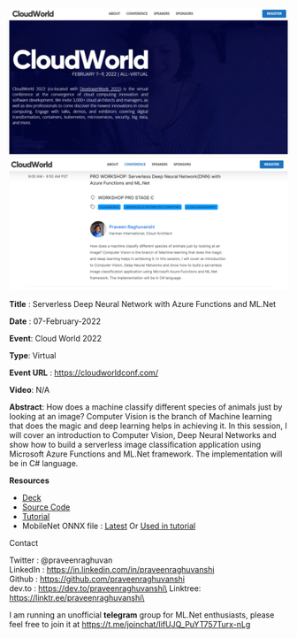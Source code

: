 <img src="assets\cloud-world-banner.png" alt="Cloud World 2022" style="zoom:80%;" />

<img src="assets\cloud-world-session.png" alt="Cloud World Session" style="zoom:80%;" />

**Title** : Serverless Deep Neural Network with Azure Functions and ML.Net

**Date** : 07-February-2022

**Event**: Cloud World 2022

**Type**: Virtual

**Event URL** : https://cloudworldconf.com/

**Video**: N/A

**Abstract**: How does a machine classify different species of animals just by looking at an image? Computer Vision is the branch of Machine learning that does the magic and deep learning helps in achieving it. In this session, I will cover an introduction to Computer Vision, Deep Neural Networks and show how to build a serverless image classification application using Microsoft Azure Functions and ML.Net framework. The implementation will be in C# language.

**Resources**

- [Deck](CloudWorld-2022-Serverless-DNN.pdf)
- [Source Code](src/ServerlessDNN)
- [Tutorial](https://dev.to/praveenraghuvanshi/end-to-end-serverless-deep-neural-network-with-azure-functions-and-ml-net-505a)
- MobileNet ONNX file : [Latest](https://github.com/onnx/models/tree/master/vision/classification/mobilenet/model) Or [Used in tutorial](https://github.com/praveenraghuvanshi/tech-sessions/blob/master/27102021-AI-Dev-World-2021/assets/mobilenetv2-7.onnx)

Contact

Twitter : @praveenraghuvan\
LinkedIn : https://in.linkedin.com/in/praveenraghuvanshi \
Github : https://github.com/praveenraghuvanshi \
dev.to : https://dev.to/praveenraghuvanshi\
Linktree: https://linktr.ee/praveenraghuvanshi\

I am running an unofficial **telegram** group for ML.Net enthusiasts, please feel free to join it at https://t.me/joinchat/IifUJQ_PuYT757Turx-nLg